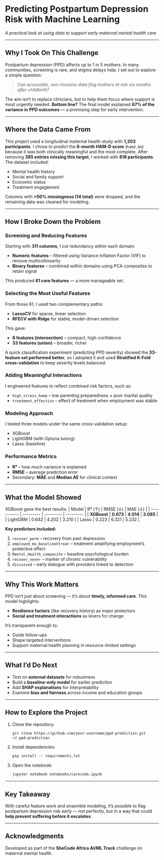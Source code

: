# **Predicting Postpartum Depression Risk with Machine Learning**
*A practical look at using data to support early maternal mental health care*

---

## **Why I Took On This Challenge**
Postpartum depression (PPD) affects up to 1 in 5 mothers. In many communities, screening is rare, and stigma delays help. I set out to explore a simple question:
> *Can accessible, non-invasive data flag mothers at risk six months after childbirth?*

The aim isn’t to replace clinicians, but to help them focus where support is most urgently needed.
**Bottom line?** The final model explained **67% of the variance in PPD outcomes** — a promising step for early intervention.

---

## **Where the Data Came From**
This project used a longitudinal maternal health study with **1,203 participants**. I chose to predict the **6-month HAM-D score** (`hamd_6m`) because it was both clinically meaningful and the most complete.
After removing **385 entries missing this target**, I worked with **818 participants**. The dataset included:
* Mental health history
* Social and family support
* Economic status
* Treatment engagement

Columns with **>50% missingness (14 total)** were dropped, and the remaining data was cleaned for modeling.

---

## **How I Broke Down the Problem**
### **Screening and Reducing Features**
Starting with **311 columns**, I cut redundancy within each domain:
* **Numeric features** – filtered using Variance Inflation Factor (VIF) to remove multicollinearity
* **Binary features** – combined within domains using PCA composites to retain signal

This produced **61 core features** — a more manageable set.

### **Selecting the Most Useful Features**
From those 61, I used two complementary paths:
* **LassoCV** for sparse, linear selection
* **RFECV with Ridge** for stable, model-driven selection

This gave:
* **8 features (intersection)** – compact, high-confidence
* **33 features (union)** – broader, richer

A quick classification experiment (predicting PPD severity) showed the **33-feature set performed better**, so I adopted it and used **Stratified K-Fold cross-validation** to keep severity levels balanced.

### **Adding Meaningful Interactions**
I engineered features to reflect combined risk factors, such as:
* `high_stress_home` – low parenting preparedness × poor marital quality
* `treatment_effective` – effect of treatment when employment was stable

### **Modeling Approach**
I tested three models under the same cross-validation setup:
* XGBoost
* LightGBM (with Optuna tuning)
* Lasso (baseline)

### **Performance Metrics**
* **R²** – how much variance is explained
* **RMSE** – average prediction error
* Secondary: **MAE** and **Median AE** for clinical context

---

## **What the Model Showed**
XGBoost gave the best results:
| Model       | R² (↑)    | RMSE (↓)  | MAE (↓)   |
| ----------- | --------- | --------- | --------- |
| **XGBoost** | **0.673** | **4.014** | **3.085** |
| LightGBM    | 0.642     | 4.202     | 3.210     |
| Lasso       | 0.223     | 6.321     | 5.232     |

**Key predictors included:**
1. `recover_perm` – recovery from past depression
2. `employed_mo_baselineXtreat` – treatment amplifying employment’s protective effect
3. `Mental_Health_composite` – baseline psychological burden
4. `recover_never` – marker of chronic vulnerability
5. `discussed` – early dialogue with providers linked to detection

---

## **Why This Work Matters**
PPD isn’t just about screening — it’s about **timely, informed care**.
This model highlights:
* **Resilience factors** (like recovery history) as major protectors
* **Social and treatment interactions** as levers for change

It’s transparent enough to:
* Guide follow-ups
* Shape targeted interventions
* Support maternal health planning in resource-limited settings

---

## **What I’d Do Next**
* Test on **external datasets** for robustness
* Build a **baseline-only model** for earlier prediction
* Add **SHAP explanations** for interpretability
* Examine **bias and fairness** across income and education groups

---

## **How to Explore the Project**
1. Clone the repository:

   ```bash
   git clone https://github.com/your-username/ppd-prediction.git
   cd ppd-prediction
   ```
2. Install dependencies:

   ```bash
   pip install -r requirements.txt
   ```
3. Open the notebook:

   ```bash
   jupyter notebook notebooks/carecode.ipynb
   ```

---

## **Key Takeaway**
With careful feature work and ensemble modeling, it’s possible to flag postpartum depression risk early — not perfectly, but in a way that could **help prevent suffering before it escalates**.

---

## **Acknowledgments**
Developed as part of the **SheCode Africa AI/ML Track** challenge on maternal mental health.

